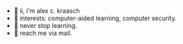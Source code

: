- 🤙 ii, i'm alex c. kraasch
- 📖 interests: computer-aided learning, computer security.
- 🌱 never stop learning.
- 💌 reach me via mail.

<!---
kraasch/kraasch is a ✨ special ✨ repository because its `README.md` (this file) appears on your GitHub profile.
You can click the Preview link to take a look at your changes.
--->

